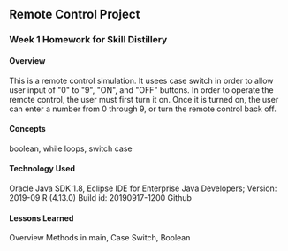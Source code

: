 ## Remote Control Project

### Week 1 Homework for Skill Distillery

#### Overview

This is a remote control simulation. It usees case switch in order to allow user input of "0" to "9", "ON", and "OFF" buttons. In order to operate the remote control, the user must first turn it on. Once it is turned on, the user can enter a number from 0 through 9, or turn the remote control back off.

#### Concepts

boolean, while loops, switch case

#### Technology Used

Oracle Java SDK 1.8, 
Eclipse IDE for Enterprise Java Developers;
Version: 2019-09 R (4.13.0)
Build id: 20190917-1200
Github

#### Lessons Learned
Overview
Methods in main, Case Switch, Boolean


